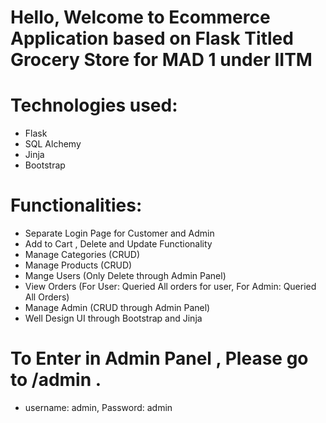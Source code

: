 # Hello, Welcome to Ecommerce Application based on Flask Titled Grocery Store for MAD 1 under IITM

# Technologies used:
- Flask
- SQL Alchemy
- Jinja
- Bootstrap

# Functionalities:
- Separate Login Page for Customer and Admin
- Add to Cart , Delete and Update Functionality
- Manage Categories (CRUD)
- Manage Products (CRUD)
- Mange Users (Only Delete through Admin Panel)
- View Orders (For User: Queried All orders for user, For Admin: Queried All Orders)
- Manage Admin (CRUD through Admin Panel)
- Well Design UI through Bootstrap and Jinja

# To Enter in Admin Panel , Please go to /admin . 
- username: admin, Password: admin

